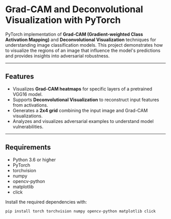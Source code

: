 # Grad-CAM and Deconvolutional Visualization with PyTorch

PyTorch implementation of **Grad-CAM (Gradient-weighted Class Activation Mapping)** and **Deconvolutional Visualization** techniques for understanding image classification models. This project demonstrates how to visualize the regions of an image that influence the model's predictions and provides insights into adversarial robustness.

---

## Features

* Visualizes **Grad-CAM heatmaps** for specific layers of a pretrained VGG16 model.
* Supports **Deconvolutional Visualization** to reconstruct input features from activations.
* Generates a **2x4 grid** combining the input image and Grad-CAM visualizations.
* Analyzes and visualizes adversarial examples to understand model vulnerabilities.

---

## Requirements

* Python 3.6 or higher
* PyTorch
* torchvision
* numpy
* opencv-python
* matplotlib
* click

Install the required dependencies with:

```bash
pip install torch torchvision numpy opencv-python matplotlib click


